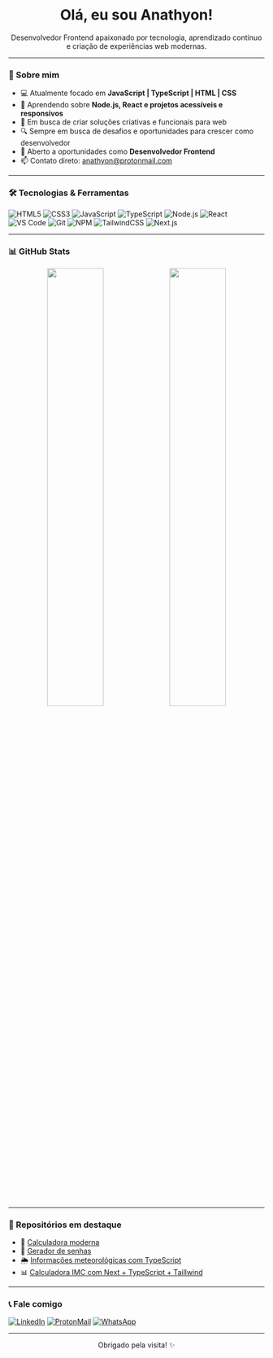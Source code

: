 <h1 align="center">Olá, eu sou Anathyon!</h1>

<p align="center">
  Desenvolvedor Frontend apaixonado por tecnologia, aprendizado contínuo e criação de experiências web modernas.
</p>

---

### 🚀 Sobre mim

- 💻 Atualmente focado em **JavaScript | TypeScript | HTML | CSS**
- 🌱 Aprendendo sobre **Node.js, React e projetos acessíveis e responsivos**
- 🎯 Em busca de criar soluções criativas e funcionais para web
- 🔍 Sempre em busca de desafios e oportunidades para crescer como desenvolvedor
- 💼 Aberto a oportunidades como **Desenvolvedor Frontend**
- 📫 Contato direto: [anathyon@protonmail.com](mailto:anathyon@protonmail.com)

---

### 🛠️ Tecnologias & Ferramentas

![HTML5](https://img.shields.io/badge/HTML5-e34f26?style=for-the-badge&logo=html5&logoColor=white)
![CSS3](https://img.shields.io/badge/CSS3-1572b6?style=for-the-badge&logo=css3&logoColor=white)
![JavaScript](https://img.shields.io/badge/JavaScript-f7df1e?style=for-the-badge&logo=javascript&logoColor=black)
![TypeScript](https://img.shields.io/badge/TypeScript-007acc?style=for-the-badge&logo=typescript&logoColor=white)
![Node.js](https://img.shields.io/badge/Node.js-339933?style=for-the-badge&logo=node.js&logoColor=white)
![React](https://img.shields.io/badge/React-20232a?style=for-the-badge&logo=react&logoColor=61dafb)
![VS Code](https://img.shields.io/badge/VSCode-007acc?style=for-the-badge&logo=visual%20studio%20code&logoColor=white)
![Git](https://img.shields.io/badge/Git-f05032?style=for-the-badge&logo=git&logoColor=white)
![NPM](https://img.shields.io/badge/NPM-CB3837?style=for-the-badge&logo=npm&logoColor=white)
![TailwindCSS](https://img.shields.io/badge/Tailwind_CSS-38bdf8?style=for-the-badge&logo=tailwind-css&logoColor=white)
![Next.js](https://img.shields.io/badge/Next.js-000000?style=for-the-badge&logo=next.js&logoColor=white)

---

### 📊 GitHub Stats

<div align="center">
  <img src="https://github-readme-stats.vercel.app/api?username=Anathyon&show_icons=true&theme=tokyonight" width="47%" />
  <img src="https://github-readme-streak-stats.herokuapp.com/?user=Anathyon&theme=tokyonight" width="47%" />
</div>

---

### 📂 Repositórios em destaque

- 🔢 [Calculadora moderna](https://github.com/Anathyon/Calculadora)
- 🔐 [Gerador de senhas](https://github.com/Anathyon/Gerador-de-senha)
- 🌦️ [Informações meteorológicas com TypeScript](https://github.com/Anathyon/Informacoes-meteriologigas)
- 📊 [Calculadora IMC com Next + TypeScript + Taillwind](https://github.com/Anathyon/calculadora_imc)
  
---

### 📞 Fale comigo

[![LinkedIn](https://img.shields.io/badge/LinkedIn-blue?style=for-the-badge&logo=linkedin&logoColor=white)](https://www.linkedin.com/in/anathyonerysson/)
[![ProtonMail](https://img.shields.io/badge/ProtonMail-8B89CC?style=for-the-badge&logo=protonmail&logoColor=white)](mailto:anathyon@protonmail.com)
[![WhatsApp](https://img.shields.io/badge/WhatsApp-25D366?style=for-the-badge&logo=whatsapp&logoColor=white)]([https://wa.me/SEUNUMERO](https://api.whatsapp.com/send/?phone=5588994147362&text&type=phone_number&app_absent=0))


---

<p align="center">
  Obrigado pela visita! ✨
</p>
